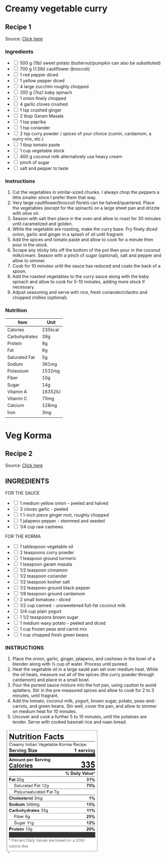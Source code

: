 #   **Creamy vegetable curry**
##  Recipe 1
Source: [Click here](https://simply-delicious-food.com/easy-creamy-vegetable-curry/)
### **Ingredients**
-   <input type="checkbox"> 500 g (1lb) sweet potato (butternut/pumpkin can also be substituted)
-   <input type="checkbox"> 700 g (1.5lb) cauliflower (broccoli)
-   <input type="checkbox"> 1 red pepper diced
-   <input type="checkbox"> 1 yellow pepper diced
-   <input type="checkbox"> 4 large zucchini roughly chopped
-   <input type="checkbox"> 200 g (7oz) baby spinach
-   <input type="checkbox"> 1 onion finely chopped
-   <input type="checkbox"> 4 garlic cloves crushed
-   <input type="checkbox"> 1 tsp crushed ginger
-   <input type="checkbox"> 2 tbsp Garam Masala
-   <input type="checkbox"> 1 tsp paprika
-   <input type="checkbox"> 1 tsp coriander
-   <input type="checkbox"> 2 tsp curry powder / spices of your choice (cumin, cardamom, a curry mix, etc.)
-   <input type="checkbox"> 1 tbsp tomato paste
-   <input type="checkbox"> 1 cup vegetable stock
-   <input type="checkbox"> 400 g coconut milk alternatively use heavy cream
-   <input type="checkbox"> pinch of sugar
-   <input type="checkbox"> salt and pepper to taste

### **Instructions**
1.   Cut the vegetables in similar-sized chunks. I always chop the peppers a little smaller since I prefer them that way.
1.   Very large cauliflower/broccoli florets can be halved/quartered. Place the vegetables (except for the spinach) on a large sheet pan and drizzle with olive oil.
1.   Season with salt then place in the oven and allow to roast for 30 minutes until caramelized and golden. 
1.   While the vegetable are roasting, make the curry base. Fry finely diced onion, garlic and ginger in a splash of oil until fragrant.
1.   Add the spices and tomato paste and allow to cook for a minute then pour in the stock.
1.   Scrape any sticky bits off the bottom of the pot then pour in the coconut milk/cream. Season with a pinch of sugar (optional), salt and pepper and allow to simmer.
1.   Cook for 10 minutes until the sauce has reduced and coats the back of a spoon.
1.   Add the roasted vegetables to the curry sauce along with the baby spinach and allow to cook for 5-10 minutes, adding more stock if necessary.
1.   Adjust seasoning and serve with rice, fresh coriander/cilantro and chopped chillies (optional). 


### **Nutrition**
|Item|Unit|
|---|---|
|Calories| 235kcal | 
|Carbohydrates|39g | 
|Protein|8g|
|Fat |6g | 
|Saturated Fat |5g | 
|Sodium |361mg | 
|Potassium |1532mg | 
|Fiber|10g | 
|Sugar|14g | 
|Vitamin A|16352IU | 
|Vitamin C|70mg |
|Calcium|128mg |
|Iron |3mg|
|||

#   **Veg Korma**
##  Recipe 2
Source: [Click here](https://thewanderlustkitchen.com/creamy-indian-vegetable-korma/)
##  **INGREDIENTS**
FOR THE SAUCE
-   <input type="checkbox"> 1 medium yellow onion - peeled and halved
-   <input type="checkbox"> 3 cloves garlic - peeled
-   <input type="checkbox"> 1 1-inch piece ginger root, roughly chopped
-   <input type="checkbox"> 1 jalapeno pepper - stemmed and seeded
-   <input type="checkbox"> 1/4 cup raw cashews

FOR THE KORMA
-   <input type="checkbox"> 1 tablespoon vegetable oil
-   <input type="checkbox"> 2 teaspoons curry powder
-   <input type="checkbox"> 1 teaspoon ground turmeric
-   <input type="checkbox"> 1 teaspoon garam masala
-   <input type="checkbox"> 1/2 teaspoon cinnamon
-   <input type="checkbox"> 1/2 teaspoon coriander
-   <input type="checkbox"> 1/2 teaspoon kosher salt
-   <input type="checkbox"> 1/2 teaspoon ground black pepper
-   <input type="checkbox"> 1/8 teaspoon ground cardamom
-   <input type="checkbox"> 2 small tomatoes - diced
-   <input type="checkbox"> 1/2 cup canned - unsweetened full-fat coconut milk
-   <input type="checkbox"> 3/4 cup plain yogurt
-   <input type="checkbox"> 1 1/2 teaspoons brown sugar
-   <input type="checkbox"> 1 medium waxy potato - peeled and diced
-   <input type="checkbox"> 1 cup frozen peas and carrot mix
-   <input type="checkbox"> 1 cup chopped fresh green beans

### **INSTRUCTIONS**
1.  Place the onion, garlic, ginger, jalapeno, and cashews in the bowl of a blender along with ½ cup of water. Process until pureed.
1.  Heat the vegetable oil in a large sauté pan set over medium heat. While the oil heats, measure out all of the spices (the curry powder through cardamom) and place in a small bowl.
1.  Pour the pureed sauce mixture into the hot pan, using caution to avoid splatters. Stir in the pre-measured spices and allow to cook for 2 to 3 minutes, until fragrant.
1.  Add the tomato, coconut milk, yogurt, brown sugar, potato, peas-and-carrots, and green beans. Stir well, cover the pan, and allow to simmer on medium heat for 10 minutes.
1.  Uncover and cook a further 5 to 10 minutes, until the potatoes are tender. Serve with cooked basmati rice and naan bread.

<img src="nf2.png" alt="Nutrition Facts" width="300" height="400">


